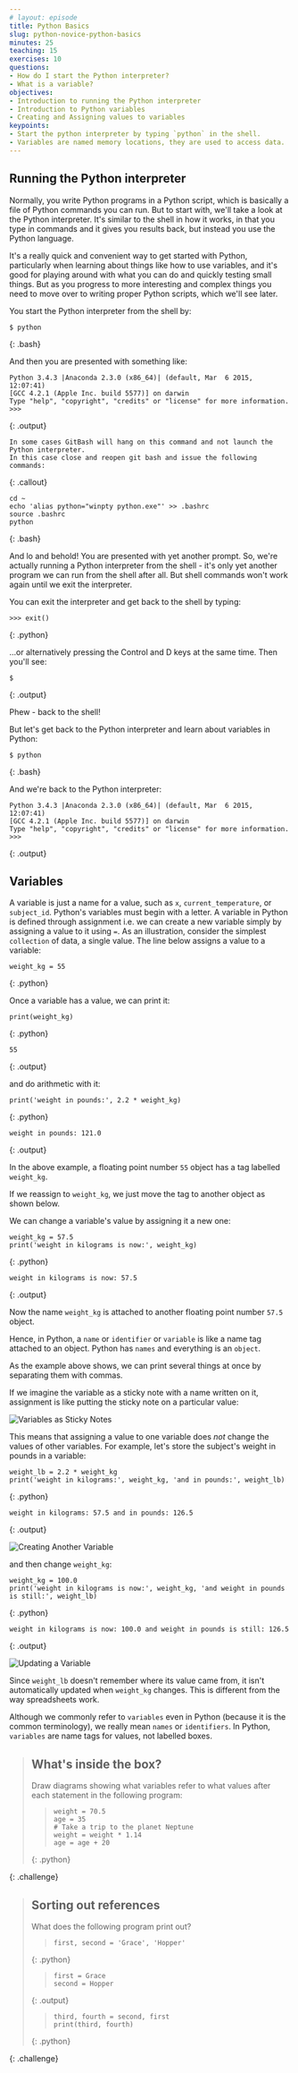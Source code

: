 ```yaml
---
# layout: episode
title: Python Basics
slug: python-novice-python-basics
minutes: 25
teaching: 15
exercises: 10
questions:
- How do I start the Python interpreter?
- What is a variable?
objectives:
- Introduction to running the Python interpreter
- Introduction to Python variables
- Creating and Assigning values to variables
keypoints:
- Start the python interpreter by typing `python` in the shell.
- Variables are named memory locations, they are used to access data.
---
```


## Running the Python interpreter

Normally, you write Python programs in a Python script, which is basically a file of Python commands you can run.
But to start with, we'll take a look at the Python interpreter.
It's similar to the shell in how it works, in that you type in commands and it
gives you results back, but instead you use the Python language.

It's a really quick and convenient way to get started with Python, particularly when learning about things like how to use variables, and it's good for playing around with what you can do and quickly testing small things.
But as you progress to more interesting and complex things you need to move over to writing proper Python scripts, which we'll see later.

You start the Python interpreter from the shell by:



~~~
$ python
~~~
{: .bash}

And then you are presented with something like:



~~~
Python 3.4.3 |Anaconda 2.3.0 (x86_64)| (default, Mar  6 2015, 12:07:41)
[GCC 4.2.1 (Apple Inc. build 5577)] on darwin
Type "help", "copyright", "credits" or "license" for more information.
>>>
~~~
{: .output}



~~~
In some cases GitBash will hang on this command and not launch the Python interpreter. 
In this case close and reopen git bash and issue the following commands:
~~~
{: .callout}


~~~
cd ~
echo 'alias python="winpty python.exe"' >> .bashrc
source .bashrc
python
~~~
{: .bash}

And lo and behold! You are presented with yet another prompt.
So, we're actually running a Python interpreter from the shell - it's only yet another program we can run from the shell after all.
But shell commands won't work again until we exit the interpreter.

You can exit the interpreter and get back to the shell by typing:



~~~
>>> exit()
~~~
{: .python}

...or alternatively pressing the Control and D keys at the same time.
Then you'll see:



~~~
$
~~~
{: .output}

Phew - back to the shell!

But let's get back to the Python interpreter and learn about variables in Python:



~~~
$ python
~~~
{: .bash}

And we're back to the Python interpreter:


~~~
Python 3.4.3 |Anaconda 2.3.0 (x86_64)| (default, Mar  6 2015, 12:07:41)
[GCC 4.2.1 (Apple Inc. build 5577)] on darwin
Type "help", "copyright", "credits" or "license" for more information.
>>>
~~~
{: .output}


## Variables

A variable is just a name for a value,
such as `x`, `current_temperature`, or `subject_id`.
Python's variables must begin with a letter.
A variable in Python is defined through assignment i.e. we can create a new variable simply by assigning a value to it using `=`.
As an illustration,
consider the simplest `collection` of data,
a single value.
The line below assigns a value to a variable:



~~~
weight_kg = 55
~~~
{: .python}

Once a variable has a value, we can print it:


~~~
print(weight_kg)
~~~
{: .python}

~~~
55
~~~
{: .output}

and do arithmetic with it:


~~~
print('weight in pounds:', 2.2 * weight_kg)
~~~
{: .python}

~~~
weight in pounds: 121.0
~~~
{: .output}

In the above example, a floating point number `55` object has a tag labelled `weight_kg`.

If we reassign to `weight_kg`, we just move the tag to another object as shown below.

We can change a variable's value by assigning it a new one:


~~~
weight_kg = 57.5
print('weight in kilograms is now:', weight_kg)
~~~
{: .python}

~~~
weight in kilograms is now: 57.5
~~~
{: .output}

Now the name `weight_kg` is attached to another floating point number `57.5` object.

Hence, in Python, a `name` or `identifier` or `variable` is like a name tag attached to an object.
Python has `names` and everything is an `object`.

As the example above shows,
we can print several things at once by separating them with commas.

If we imagine the variable as a sticky note with a name written on it,
assignment is like putting the sticky note on a particular value:

![Variables as Sticky Notes](fig/python-sticky-note-variables-01.svg)

This means that assigning a value to one variable does *not* change the values of other variables.
For example,
let's store the subject's weight in pounds in a variable:


~~~
weight_lb = 2.2 * weight_kg
print('weight in kilograms:', weight_kg, 'and in pounds:', weight_lb)
~~~
{: .python}

~~~
weight in kilograms: 57.5 and in pounds: 126.5
~~~
{: .output}

![Creating Another Variable](fig/python-sticky-note-variables-02.svg)

and then change `weight_kg`:



~~~
weight_kg = 100.0
print('weight in kilograms is now:', weight_kg, 'and weight in pounds is still:', weight_lb)
~~~
{: .python}


~~~
weight in kilograms is now: 100.0 and weight in pounds is still: 126.5
~~~
{: .output}

![Updating a Variable](fig/python-sticky-note-variables-03.svg)

Since `weight_lb` doesn't remember where its value came from,
it isn't automatically updated when `weight_kg` changes.
This is different from the way spreadsheets work.

Although we commonly refer to `variables` even in Python (because it is the common terminology), we really mean `names` or `identifiers`. In Python, `variables` are name tags for values, not labelled boxes.


> ## What's inside the box?
>
> Draw diagrams showing what variables refer to what values after each statement
> in the following program:
>
> > ~~~
> > weight = 70.5
> > age = 35
> > # Take a trip to the planet Neptune
> > weight = weight * 1.14
> > age = age + 20
> > ~~~
> > 
> {: .python}
> 
>
> 
{: .challenge}



> ## Sorting out references
>
> What does the following program print out?
>
>
> > ~~~
> > first, second = 'Grace', 'Hopper'
> > ~~~
> > 
> {: .python}
> 
>
> > ~~~
> > first = Grace
> > second = Hopper
> > ~~~
> > 
> {: .output}
> 
>
> > ~~~
> > third, fourth = second, first
> > print(third, fourth)
> > ~~~
> > 
> {: .python}
> 
> 
> 
{: .challenge}




